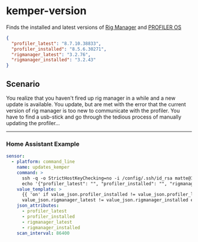 # kemper-version

Finds the installed and latest versions of [Rig Manager](https://www.kemper-amps.com/rig-manager) and [PROFILER OS](https://www.kemper-amps.com/products/profiler/line-up)

```json
{
  "profiler_latest": "8.7.10.38833",
  "profiler_installed": "8.5.6.30271",
  "rigmanager_latest": "3.2.76",
  "rigmanager_installed": "3.2.43"
}
```

## Scenario

You realize that you haven't fired up rig manager in a while and a new update is available. You update, but are met with the error that the current version of rig manager is too new to communicate with the profiler. You have to find a usb-stick and go through the tedious process of manually updating the profiler...

---

### Home Assistant Example

```yaml
sensor:
  - platform: command_line
    name: updates_kemper
    command: >
      ssh -q -o StrictHostKeyChecking=no -i /config/.ssh/id_rsa matte@192.168.1.109 /opt/homebrew/bin/python3 Developer/kemper-version/main.py || \
      echo '{"profiler_latest": "", "profiler_installed": "", "rigmanager_latest": "", "rigmanager_installed": ""}'
    value_template: >
      {{ 'on' if value_json.profiler_installed != value_json.profiler_latest or
      value_json.rigmanager_latest != value_json.rigmanager_installed else 'off' }}
    json_attributes:
      - profiler_latest
      - profiler_installed
      - rigmanager_latest
      - rigmanager_installed
    scan_interval: 86400
```
